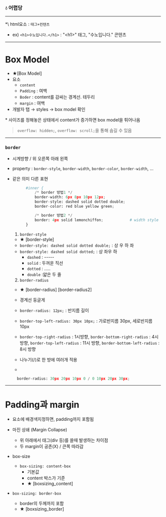 ### 💧 어렵당  

- - -

*\ html요소 : `태그+컨텐츠`  
  - ex) `<h1>수노입니다.</h1>` : "\<h1>" 태그, "수노입니다." 콘텐츠  
    
- - -  
  
# Box Model  
- ★[Box Model]
- 요소  
  - `content`  
  - `Padding` : 여백  
  - `Boder` : content를 감싸는 경계선. 테두리  
  - `margin` : 여백  
- 개발자 탭 → styles → box model 확인  
 
\* 사이즈를 정해놓은 상태에서 content가 증가하면 box model을 튀어나옴  
> `overflow: hidden;`, `overflow: scroll;`을 통해 숨길 수 있음  

- - -  

### `border`  
- 시계방향 / 위 오른쪽 아래 왼쪽  
- property : `border-style`, `border-width`, `border-color`, `border-width`, ...  
- 같은 의미 다른 표현
  ```python
        #inner {
            /* border 방법1 */
            border-width: 6px 8px 10px 12px;
            border-style: dashed solid dotted double;
            border-color: red blue yellow green;

            /* border 방법2 */
            border: 4px solid lemonchiffon;            # width style color순
        }
  ```  
  
  1. `border-style`   
  - ★ [border-style]  
  - `border-style: dashed solid dotted double;` : 상 우 하 좌  
  - `border-style: dashed solid dotted;` : 상 좌우 하  
    - `dashed` : -----  
    - `solid` : 두꺼운 직선  
    - `dotted` : .....  
    - `double` :얇은 두 줄  
  
  2. `border-radius`  
  - ★ [border-radius] [border-radius2]
  - 경계선 둥글게
  
  - `border-radius: 12px;` : 반지름 길이  
  - `border-top-left-radius: 30px 10px;` : 가로반지름 30px, 세로반지름 10px  
  
  - `border-top-right-radius` : 1시방향, `border-bottom-right-radius` : 4시 방향, `border-top-left-radius` : 11시 방향, `border-bottom-left-radius` : 8시 방향  
  - 나누기(/)로 한 방에 여러개 적용  
  - 
  ```python 
    border-radius: 30px 20px 10px 0 / 0 10px 20px 30px;
  ```
  
- - -  
  
# Padding과 margin  
- 요소에 배경색지정하면, padding까지 포함됨  
- 마진 상쇄 (Margin Collapse)  
  - 위 아래에서 태그(div 등)를 쓸때 발생하는 차이점  
  - 두 margin이 공존(X) / 큰쪽 따라감  

- box-size  
  - `box-sizing: content-box`  
      - 기본값  
      - content 박스가 기준  
      - ★ [boxsizing_content]  

- `box-sizing: border-box`  
  - border의 두께까지 포함  
  - ★ [boxsizing_border]  
  
